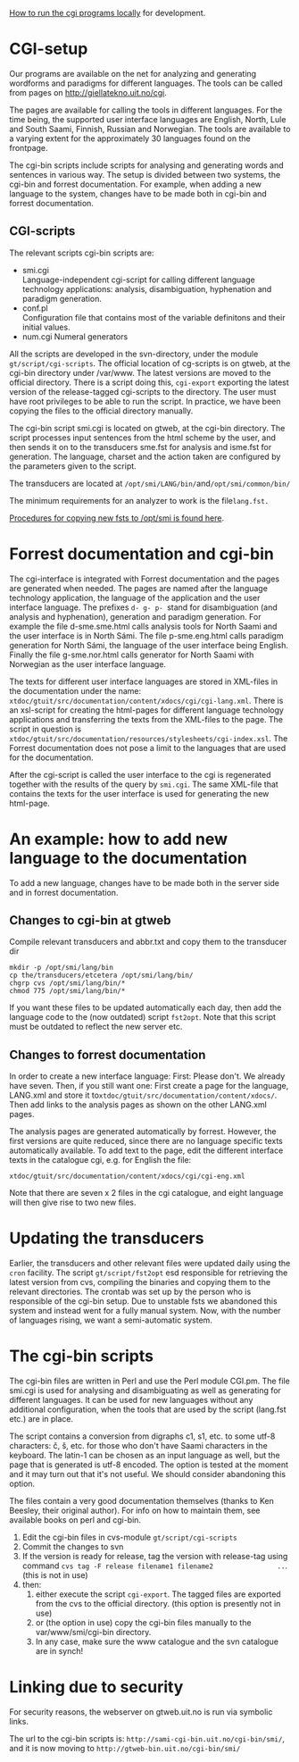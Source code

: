 [How to run the cgi programs locally](docu-cgi-bin-locally.md) for development.

CGI-setup
=========

Our programs are available on the net for analyzing and generating
wordforms and paradigms for different languages. The tools can be called
from pages on <http://giellatekno.uit.no/cgi>.

The pages are available for calling the tools in different languages.
For the time being, the supported user interface languages are English,
North, Lule and South Saami, Finnish, Russian and Norwegian. The tools
are available to a varying extent for the approximately 30 languages
found on the frontpage.

The cgi-bin scripts include scripts for analysing and generating words
and sentences in various way. The setup is divided between two systems,
the cgi-bin and forrest documentation. For example, when adding a new
language to the system, changes have to be made both in cgi-bin and
forrest documentation.

CGI-scripts
-----------

The relevant scripts cgi-bin scripts are:

-   smi.cgi  
    Language-independent cgi-script for calling different language
    technology applications: analysis, disambiguation, hyphenation and
    paradigm generation.
-   conf.pl  
    Configuration file that contains most of the variable definitons and
    their initial values.
-   num.cgi
    Numeral generators

All the scripts are developed in the svn-directory, under the module
`gt/script/cgi-scripts`. The official location of cg-scripts is on
gtweb, at the cgi-bin directory under /var/www. The latest versions are
moved to the official directory. There is a script doing this,
`cgi-export` exporting the latest version of the release-tagged
cgi-scripts to the directory. The user must have root privileges to be
able to run the script. In practice, we have been copying the files to
the official directory manually.

The cgi-bin script smi.cgi is located on gtweb, at the cgi-bin
directory. The script processes input sentences from the html scheme by
the user, and then sends it on to the transducers sme.fst for analysis
and isme.fst for generation. The language, charset and the action taken
are configured by the parameters given to the script.

The transducers are located at
`/opt/smi/LANG/bin/`and`/opt/smi/common/bin/`

The minimum requirements for an analyzer to work is the file`lang.fst.`

[Procedures for copying new fsts to /opt/smi is found
here](QuasicodeForKeepingTrackOfTransducers.html).

Forrest documentation and cgi-bin
=================================

The cgi-interface is integrated with Forrest documentation and the pages
are generated when needed. The pages are named after the language
technology application, the language of the application and the user
interface language. The prefixes `d- g- p- `stand for disambiguation
(and analysis and hyphenation), generation and paradigm generation. For
example the file d-sme.sme.html calls analysis tools for North Saami and
the user interface is in North Sámi. The file p-sme.eng.html calls
paradigm generation for North Sámi, the language of the user interface
being English. Finally the file g-sme.nor.html calls generator for North
Saami with Norwegian as the user interface language.

The texts for different user interface languages are stored in XML-files
in the documentation under the name:
`xtdoc/gtuit/src/documentation/content/xdocs/cgi/cgi-lang.xml`. There is
an xsl-script for creating the html-pages for different language
technology applications and transferring the texts from the XML-files to
the page. The script in question is
`xtdoc/gtuit/src/documentation/resources/stylesheets/cgi-index.xsl`. The
Forrest documentation does not pose a limit to the languages that are
used for the documentation.

After the cgi-script is called the user interface to the cgi is
regenerated together with the results of the query by `smi.cgi`. The
same XML-file that contains the texts for the user interface is used for
generating the new html-page.

An example: how to add new language to the documentation
========================================================

To add a new language, changes have to be made both in the server side
and in forrest documentation.

Changes to cgi-bin at gtweb
---------------------------

Compile relevant transducers and abbr.txt and copy them to the
transducer dir

    mkdir -p /opt/smi/lang/bin
    cp the/transducers/etcetera /opt/smi/lang/bin/
    chgrp cvs /opt/smi/lang/bin/*
    chmod 775 /opt/smi/lang/bin/*

If you want these files to be updated automatically each day, then add
the language code to the (now outdated) script `fst2opt`. Note that this
script must be outdated to reflect the new server etc.

Changes to forrest documentation
--------------------------------

In order to create a new interface language: First: Please don't. We
already have seven. Then, if you still want one: First create a page for
the language, LANG.xml and store it
to`xtdoc/gtuit/src/documentation/content/xdocs/`. Then add links to the
analysis pages as shown on the other LANG.xml pages.

The analysis pages are generated automatically by forrest. However, the
first versions are quite reduced, since there are no language specific
texts automatically available. To add text to the page, edit the
different interface texts in the catalogue cgi, e.g. for English the
file:

    xtdoc/gtuit/src/documentation/content/xdocs/cgi/cgi-eng.xml

Note that there are seven x 2 files in the cgi catalogue, and eight
language will then give rise to two new files.

Updating the transducers
========================

Earlier, the transducers and other relevant files were updated daily
using the `cron` facility. The script `gt/script/fst2opt` esd
responsible for retrieving the latest version from cvs, compiling the
binaries and copying them to the relevant directories. The crontab was
set up by the person who is responsible of the cgi-bin setup. Due to
unstable fsts we abandoned this system and instead went for a fully
manual system. Now, with the number of languages rising, we want a
semi-automatic system.

The cgi-bin scripts
===================

The cgi-bin files are written in Perl and use the Perl module CGI.pm.
The file smi.cgi is used for analysing and disambiguating as well as
generating for different languages. It can be used for new languages
without any additional configuration, when the tools that are used by
the script (lang.fst etc.) are in place.

The script contains a conversion from digraphs c1, s1, etc. to some
utf-8 characters: č, š, etc. for those who don't have Saami characters
in the keyboard. The latin-1 can be chosen as an input language as well,
but the page that is generated is utf-8 encoded. The option is tested at
the moment and it may turn out that it's not useful. We should consider
abandoning this option.

The files contain a very good documentation themselves (thanks to Ken
Beesley, their original author). For info on how to maintain them, see
available books on perl and cgi-bin.

1.  Edit the cgi-bin files in cvs-module `gt/script/cgi-scripts`
2.  Commit the changes to svn
3.  If the version is ready for release, tag the version with
    release-tag using command
    `cvs tag -F release filename1 filename2                ..`. (this is
    not in use)
4.  then:
    1.  either execute the script `cgi-export`. The tagged files are
        exported from the cvs to the official directory. (this option is
        presently not in use)
    2.  or (the option in use) copy the cgi-bin files manually to the
        var/www/smi/cgi-bin directory.
    3.  In any case, make sure the www catalogue and the svn catalogue
        are in synch!

Linking due to security
=======================

For security reasons, the webserver on gtweb.uit.no is run via symbolic
links.

The url to the cgi-bin scripts is:
`http://sami-cgi-bin.uit.no/cgi-bin/smi/`, and it is now moving to
`http://gtweb-bin.uit.no/cgi-bin/smi/`
